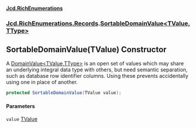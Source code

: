 #### [Jcd.RichEnumerations](index.md 'index')
### [Jcd.RichEnumerations.Records](Jcd.RichEnumerations.Records.md 'Jcd.RichEnumerations.Records').[SortableDomainValue&lt;TValue,TType&gt;](SortableDomainValue_TValue,TType_.md 'Jcd.RichEnumerations.Records.SortableDomainValue<TValue,TType>')

## SortableDomainValue(TValue) Constructor

A [DomainValue&lt;TValue,TType&gt;](DomainValue_TValue,TType_.md 'Jcd.RichEnumerations.Records.DomainValue<TValue,TType>') is an open set of values which may
share an underlying integral data type with others, but need semantic separation,
such as database row identifier columns. Using these prevents accidentally using
one in place of another.

```csharp
protected SortableDomainValue(TValue value);
```
#### Parameters

<a name='Jcd.RichEnumerations.Records.SortableDomainValue_TValue,TType_.SortableDomainValue(TValue).value'></a>

`value` [TValue](SortableDomainValue_TValue,TType_.md#Jcd.RichEnumerations.Records.SortableDomainValue_TValue,TType_.TValue 'Jcd.RichEnumerations.Records.SortableDomainValue<TValue,TType>.TValue')